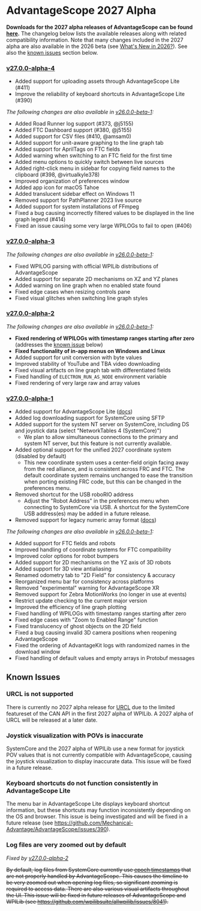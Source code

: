 # AdvantageScope 2027 Alpha

**Downloads for the 2027 alpha releases of AdvantageScope can be found [here](https://github.com/Mechanical-Advantage/AdvantageScope/releases).** The changelog below lists the available releases along with related compatibility information. Note that many changes included in the 2027 alpha are also available in the 2026 beta (see [What's New in 2026?](https://docs.advantagescope.org/whats-new)). See also the [known issues](#known-issues) section below.

### [v27.0.0-alpha-4](https://github.com/Mechanical-Advantage/AdvantageScope/releases/tag/v27.0.0-alpha-4)

- Added support for uploading assets through AdvantageScope Lite (#411)
- Improve the reliability of keyboard shortcuts in AdvantageScope Lite (#390)

_The following changes are also available in [v26.0.0-beta-1](https://github.com/Mechanical-Advantage/AdvantageScope/releases/tag/v26.0.0-beta-1):_

- Added Road Runner log support (#373, @j5155)
- Added FTC Dashboard support (#380, @j5155)
- Added support for CSV files (#410, @amsam0)
- Added support for unit-aware graphing to the line graph tab
- Added support for AprilTags on FTC fields
- Added warning when switching to an FTC field for the first time
- Added menu options to quickly switch between live sources
- Added right-click menu in sidebar for copying field names to the clipboard (#398, @virtualkyle378)
- Improved organization of preferences window
- Added app icon for macOS Tahoe
- Added translucent sidebar effect on Windows 11
- Removed support for PathPlanner 2023 live source
- Added support for system installations of FFmpeg
- Fixed a bug causing incorrectly filtered values to be displayed in the line graph legend (#414)
- Fixed an issue causing some very large WPILOGs to fail to open (#406)

### [v27.0.0-alpha-3](https://github.com/Mechanical-Advantage/AdvantageScope/releases/tag/v27.0.0-alpha-3)

_The following changes are also available in [v26.0.0-beta-1](https://github.com/Mechanical-Advantage/AdvantageScope/releases/tag/v26.0.0-beta-1):_

- Fixed WPILOG parsing with official WPILib distributions of AdvantageScope
- Added support for separate 2D mechanisms on XZ and YZ planes
- Added warning on line graph when no enabled state found
- Fixed edge cases when resizing controls pane
- Fixed visual glitches when switching line graph styles

### [v27.0.0-alpha-2](https://github.com/Mechanical-Advantage/AdvantageScope/releases/tag/v27.0.0-alpha-2)

_The following changes are also available in [v26.0.0-beta-1](https://github.com/Mechanical-Advantage/AdvantageScope/releases/tag/v26.0.0-beta-1):_

- **Fixed rendering of WPILOGs with timestamp ranges starting after zero** (addresses the [known issue](#log-files-are-very-zoomed-out-by-default) below)
- **Fixed functionality of in-app menus on Windows and Linux**
- Added support for unit conversion with byte values
- Improved stability of YouTube and TBA video downloading
- Fixed visual artifacts on line graph tab with differentiated fields
- Fixed handling of `ELECTRON_RUN_AS_NODE` environment variable
- Fixed rendering of very large raw and array values

### [v27.0.0-alpha-1](https://github.com/Mechanical-Advantage/AdvantageScope/releases/tag/v27.0.0-alpha-1)

- Added support for AdvantageScope Lite ([docs](https://docs.advantagescope.org/more-features/advantagescope-lite))
- Added log downloading support for SystemCore using SFTP
- Added support for the system NT server on SystemCore, including DS and joystick data (select "NetworkTables 4 (SystemCore)")
  - We plan to allow simultaneous connections to the primary and system NT server, but this feature is not currently available.
- Added optional support for the unified 2027 coordinate system (disabled by default)
  - This new coordinate system uses a center-field origin facing away from the red alliance, and is consistent across FRC and FTC. The default coordinate system remains unchanged to ease the transition when porting existing FRC code, but this can be changed in the preferences menu.
- Removed shortcut for the USB roboRIO address
  - Adjust the "Robot Address" in the preferences menu when connecting to SystemCore via USB. A shortcut for the SystemCore USB address(es) may be added in a future release.
- Removed support for legacy numeric array format ([docs](https://docs.advantagescope.org/legacy-formats))

_The following changes are also available in [v26.0.0-beta-1](https://github.com/Mechanical-Advantage/AdvantageScope/releases/tag/v26.0.0-beta-1):_

- Added support for FTC fields and robots
- Improved handling of coordinate systems for FTC compatibility
- Improved color options for robot bumpers
- Added support for 2D mechanisms on the YZ axis of 3D robots
- Added support for 3D view antialiasing
- Renamed odometry tab to "2D Field" for consistency & accuracy
- Reorganized menu bar for consistency across platforms
- Removed "experimental" warning for AdvantageScope XR
- Removed support for Zebra MotionWorks (no longer in use at events)
- Restrict update checking to the current major version
- Improved the efficiency of line graph plotting
- Fixed handling of WPILOGs with timestamp ranges starting after zero
- Fixed edge cases with "Zoom to Enabled Range" function
- Fixed translucency of ghost objects on the 2D field
- Fixed a bug causing invalid 3D camera positions when reopening AdvantageScope
- Fixed the ordering of AdvantageKit logs with randomized names in the download window
- Fixed handling of default values and empty arrays in Protobuf messages

## Known Issues

### URCL is not supported

There is currently no 2027 alpha release for [URCL](https://docs.advantagescope.org/more-features/urcl) due to the limited featureset of the CAN API in the first 2027 alpha of WPILib. A 2027 alpha of URCL will be released at a later date.

### Joystick visualization with POVs is inaccurate

SystemCore and the 2027 alpha of WPILib use a new format for joystick POV values that is not currently compatible with AdvantageScope, causing the joystick visualization to display inaccurate data. This issue will be fixed in a future release.

### Keyboard shortcuts do not function consistently in AdvantageScope Lite

The menu bar in AdvantageScope Lite displays keyboard shortcut information, but these shortcuts may function inconsistently depending on the OS and browser. This issue is being investigated and will be fixed in a future release (see https://github.com/Mechanical-Advantage/AdvantageScope/issues/390).

### Log files are very zoomed out by default

_Fixed by [v27.0.0-alpha-2](#v2700-alpha-2)_

~~By default, log files from SystemCore currently use [epoch timestamps](https://en.wikipedia.org/wiki/Unix_time) that are not properly handled by AdvantageScope. This causes the timeline to be very zoomed out when opening log files, so significant zooming is required to access data. There are also various visual artifacts throughout the UI. This issue will be fixed in future releases of AdvantageScope and WPILib (see https://github.com/wpilibsuite/allwpilib/issues/8041).~~
